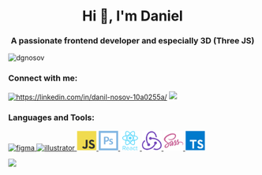 <h1 align="center">Hi 👋, I'm Daniel</h1>
<h3 align="center">A passionate frontend developer and especially 3D (Three JS)</h3>

<p align="left"> <img src="https://komarev.com/ghpvc/?username=dgnosov&label=Profile%20views&color=0e75b6&style=flat" alt="dgnosov" /> </p>

<h3 align="left">Connect with me:</h3>
<span align="left">
<a href="https://linkedin.com/in/https://linkedin.com/in/danil-nosov-10a0255a/" target="blank"><img align="center" src="https://raw.githubusercontent.com/rahuldkjain/github-profile-readme-generator/master/src/images/icons/Social/linked-in-alt.svg" alt="https://linkedin.com/in/danil-nosov-10a0255a/"  width="40" /></a>
</span>
<span align="left"><a href="https://t.me/dnosov" target="blank"><img src="https://logos-download.com/wp-content/uploads/2016/07/Telegram_5.x_version_2019_Logo.png"  width="40"/></a>
</span>

<h3 align="left">Languages and Tools:</h3>
<p align="left"> <a href="https://www.figma.com/" target="_blank" rel="noreferrer"> <img src="https://www.vectorlogo.zone/logos/figma/figma-icon.svg" alt="figma" width="40" height="40"/> </a> <a href="https://www.adobe.com/in/products/illustrator.html" target="_blank" rel="noreferrer"> <img src="https://www.vectorlogo.zone/logos/adobe_illustrator/adobe_illustrator-icon.svg" alt="illustrator" width="40" height="40"/> </a> <a href="https://developer.mozilla.org/en-US/docs/Web/JavaScript" target="_blank" rel="noreferrer"> <img src="https://raw.githubusercontent.com/devicons/devicon/master/icons/javascript/javascript-original.svg" alt="javascript" width="40" height="40"/> </a> <a href="https://www.photoshop.com/en" target="_blank" rel="noreferrer"> <img src="https://raw.githubusercontent.com/devicons/devicon/master/icons/photoshop/photoshop-line.svg" alt="photoshop" width="40" height="40"/> </a> <a href="https://reactjs.org/" target="_blank" rel="noreferrer"> <img src="https://raw.githubusercontent.com/devicons/devicon/master/icons/react/react-original-wordmark.svg" alt="react" width="40" height="40"/> </a> <a href="https://redux.js.org" target="_blank" rel="noreferrer"> <img src="https://raw.githubusercontent.com/devicons/devicon/master/icons/redux/redux-original.svg" alt="redux" width="40" height="40"/> </a> <a href="https://sass-lang.com" target="_blank" rel="noreferrer"> <img src="https://raw.githubusercontent.com/devicons/devicon/master/icons/sass/sass-original.svg" alt="sass" width="40" height="40"/> </a> <a href="https://www.typescriptlang.org/" target="_blank" rel="noreferrer"> <img src="https://raw.githubusercontent.com/devicons/devicon/master/icons/typescript/typescript-original.svg" alt="typescript" width="40" height="40"/> </a> </p>

<p><img src="https://cdnb.artstation.com/p/assets/images/images/014/665/033/original/yargon-kerman-webp-net-gifmaker-39.gif?1544919451"/></p>
